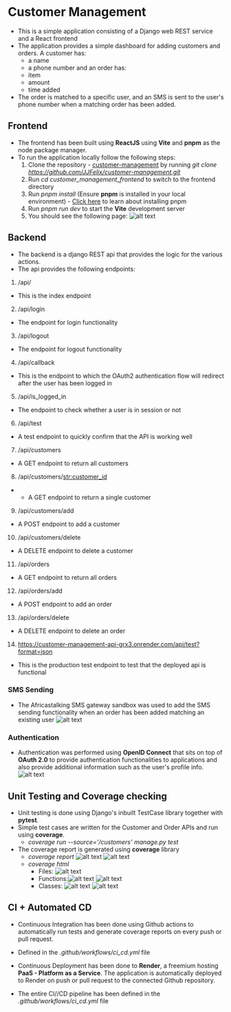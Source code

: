 # Customer Management
- This is a simple application consisting of a Django web REST service and a React frontend
- The application provides a simple dashboard for adding customers and orders. A customer has:
    - a name
    - a phone number
    and an order has:
    - item
    - amount
    - time added
- The order is matched to a specific user, and an SMS is sent to the user's phone number when a matching order has been added.

## Frontend
- The frontend has been built using **ReactJS** using **Vite** and **pnpm** as the node package manager.
- To run the application locally follow the following steps:
    1. Clone the repository - [customer-management](https://github.com/JJFelix/customer-management.git) by running *git clone https://github.com/JJFelix/customer-management.git*
    2. Run *cd customer_management_frontend* to switch to the frontend directory
    3. Run *pnpm install* (Ensure **pnpm** is installed in your local environment) - [Click here](https://pnpm.io/installation) to learn about installing pnpm
    4. Run *pnpm run dev* to start the **Vite** development server
    5. You should see the following page:
    ![alt text](image-8.png)


## Backend
- The backend is a django REST api that provides the logic for the various actions.
- The api provides the following endpoints:
1. /api/ 
- This is the index endpoint
2. /api/login
- The endpoint for login functionality
3. /api/logout
- The endpoint for logout functionality
4. /api/callback
- This is the endpoint to which the OAuth2 authentication flow will redirect after the user has been logged in
5. /api/is_logged_in
- The endpoint to check whether a user is in session or not
6. /api/test
- A test endpoint to quickly confirm that the API is working well
7. /api/customers
- A GET endpoint to return all customers
8. /api/customers/<str:customer_id>
- - A GET endpoint to return a single customer
9. /api/customers/add
- A POST endpoint to add a customer
10. /api/customers/delete
- A DELETE endpoint to delete a customer
11. /api/orders
- A GET endpoint to return all orders
12. /api/orders/add
- A POST endpoint to add an order
13. /api/orders/delete
- A DELETE endpoint to delete an order
14. https://customer-management-api-grx3.onrender.com/api/test?format=json
- This is the production test endpoint to test that the deployed api is functional

### SMS Sending
- The Africastalking SMS gateway sandbox was used to add the SMS sending functionality when an order has been added matching an existing user
![alt text](image-7.png)

### Authentication
- Authentication was performed using **OpenID Connect** that sits on top of **OAuth 2.0** to provide authentication functionalities to applications and also provide additional information such as the user's profile info.
![alt text](image-9.png)

## Unit Testing and Coverage checking
- Unit testing is done using Django's inbuilt TestCase library together with **pytest**.
- Simple test cases are written for the Customer and Order APIs and run using **coverage**.
    - *coverage run --source='/customers' manage.py test*
- The coverage report is generated using **coverage** library
    - *coverage report*
        ![alt text](image-3.png)
        ![alt text](image-4.png)
    - *coverage html*
        - Files: ![alt text](image-5.png)
        - Functions:![alt text](image.png) ![alt text](image-1.png)
        - Classes: ![alt text](image-2.png) ![alt text](image-6.png)

## CI + Automated CD 
- Continuous Integration has been done using Github actions to automatically run tests and generate coverage reports on every push or pull request.
- Defined in the *.github/workflows/ci_cd.yml* file

- Continuous Deployment has been done to **Render**, a freemium hosting **PaaS - Platform as a Service**. The application is automatically deployed to Render on push or pull request to the connected Github repository. 
- The entire CI//CD pipeline has been defined in the *.github/workflows/ci_cd.yml* file